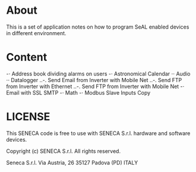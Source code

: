 # About
This is a set of application notes on how to program SeAL enabled devices in different environment.

# Content
-⋅ Address book dividing alarms on users
-⋅ Astronomical Calendar
⋅⋅ Audio
⋅⋅ Datalogger
..-. Send Email from Inverter with Mobile Net
..-. Send FTP from Inverter with Ethernet
..-. Send FTP from Inverter with Mobile Net
-⋅ Email with SSL SMTP
-⋅ Math
-⋅ Modbus Slave Inputs Copy

# LICENSE
This SENECA code is free to use with SENECA S.r.l. hardware and software devices.

Copyright (c) SENECA S.r.l.
All rights reserved.

Seneca S.r.l.
Via Austria, 26
35127 Padova (PD)
ITALY